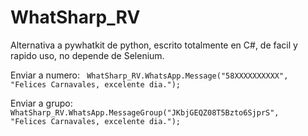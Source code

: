 # WhatSharp_RV
Alternativa a pywhatkit de python, escrito totalmente en C#, de facil y rapido uso, no depende de Selenium.

Enviar a numero:
<code> WhatSharp_RV.WhatsApp.Message("58XXXXXXXXXX", "Felices Carnavales, excelente dia."); </code>

Enviar a grupo:
<code>WhatSharp_RV.WhatsApp.MessageGroup("JKbjGEQZ08T5Bzto6SjprS", "Felices Carnavales, excelente dia.");</code>
